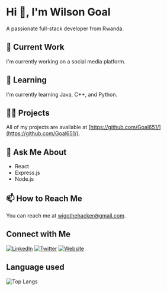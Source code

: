 # Hi 👋, I'm Wilson Goal

A passionate full-stack developer from Rwanda.

## 🔭 Current Work

I'm currently working on a social media platform.

## 🌱 Learning

I'm currently learning Java, C++, and Python.

## 👨‍💻 Projects

All of my projects are available at [https://github.com/Goal651/](https://github.com/Goal651/).

## 💬 Ask Me About

- React
- Express.js
- Node.js

## 📫 How to Reach Me

You can reach me at [wigothehacker@gmail.com](mailto:wigothehacker@gmail.com).

## Connect with Me

[![LinkedIn](https://img.shields.io/badge/LinkedIn-0077B5?style=flat-square&logo=linkedin)](https://www.linkedin.com/in/wilson-goal-bugiri/)
[![Twitter](https://img.shields.io/badge/Twitter-1DA1F2?style=flat-square&logo=twitter)](https://twitter.com/WilsonGoalBugiri)
[![Website](https://img.shields.io/badge/Website-000000?style=flat-square&logo=github)](https://iamwilsongoal.com)

## Language used

![Top Langs](https://github-readme-stats.vercel.app/api/top-langs/?username=goal651&layout=compact)
